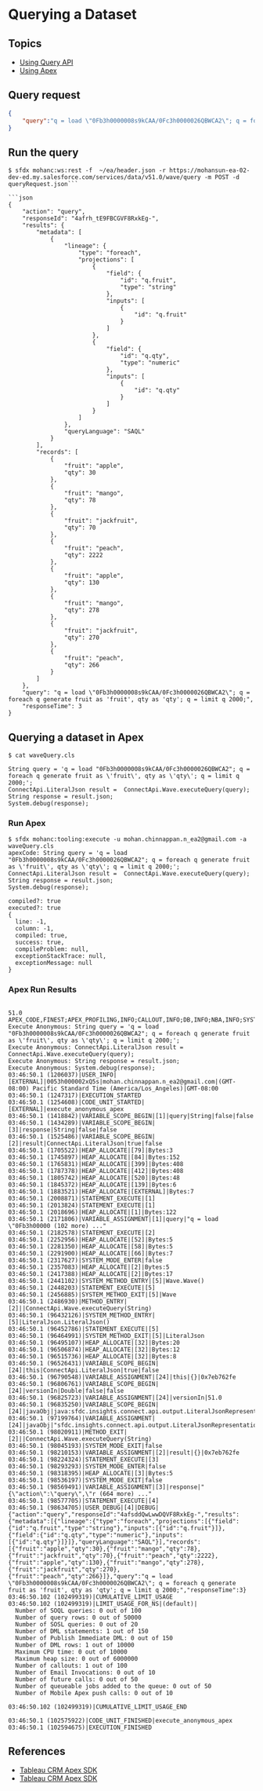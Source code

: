 # Querying a Dataset

## Topics
- [Using Query API](#queryApi)
- [Using Apex](#queryInApex)


<a name='queryApi'></a>
## Query request
```json
{
    "query":"q = load \"0Fb3h0000008s9kCAA/0Fc3h0000026QBWCA2\"; q = foreach q generate fruit as 'fruit', qty as 'qty'; q = limit q 2000;"
}
```

## Run the query
```
$ sfdx mohanc:ws:rest -f  ~/ea/header.json -r https://mohansun-ea-02-dev-ed.my.salesforce.com/services/data/v51.0/wave/query -m POST -d queryRequest.json```

```json 
{
    "action": "query",
    "responseId": "4afrh_tE9FBCGVF8RxkEg-",
    "results": {
        "metadata": [
            {
                "lineage": {
                    "type": "foreach",
                    "projections": [
                        {
                            "field": {
                                "id": "q.fruit",
                                "type": "string"
                            },
                            "inputs": [
                                {
                                    "id": "q.fruit"
                                }
                            ]
                        },
                        {
                            "field": {
                                "id": "q.qty",
                                "type": "numeric"
                            },
                            "inputs": [
                                {
                                    "id": "q.qty"
                                }
                            ]
                        }
                    ]
                },
                "queryLanguage": "SAQL"
            }
        ],
        "records": [
            {
                "fruit": "apple",
                "qty": 30
            },
            {
                "fruit": "mango",
                "qty": 78
            },
            {
                "fruit": "jackfruit",
                "qty": 70
            },
            {
                "fruit": "peach",
                "qty": 2222
            },
            {
                "fruit": "apple",
                "qty": 130
            },
            {
                "fruit": "mango",
                "qty": 278
            },
            {
                "fruit": "jackfruit",
                "qty": 270
            },
            {
                "fruit": "peach",
                "qty": 266
            }
        ]
    },
    "query": "q = load \"0Fb3h0000008s9kCAA/0Fc3h0000026QBWCA2\"; q = foreach q generate fruit as 'fruit', qty as 'qty'; q = limit q 2000;",
    "responseTime": 3
}
```
<a name='queryApi'></a>

## Querying a dataset in Apex

```
$ cat waveQuery.cls

String query = 'q = load "0Fb3h0000008s9kCAA/0Fc3h0000026QBWCA2"; q = foreach q generate fruit as \'fruit\', qty as \'qty\'; q = limit q 2000;';     
ConnectApi.LiteralJson result =  ConnectApi.Wave.executeQuery(query);
String response = result.json;
System.debug(response);

```

### Run Apex
```
$ sfdx mohanc:tooling:execute -u mohan.chinnappan.n_ea2@gmail.com -a waveQuery.cls 
apexCode: String query = 'q = load "0Fb3h0000008s9kCAA/0Fc3h0000026QBWCA2"; q = foreach q generate fruit as \'fruit\', qty as \'qty\'; q = limit q 2000;';     
ConnectApi.LiteralJson result =  ConnectApi.Wave.executeQuery(query);
String response = result.json;
System.debug(response);

compiled?: true
executed?: true
{
  line: -1,
  column: -1,
  compiled: true,
  success: true,
  compileProblem: null,
  exceptionStackTrace: null,
  exceptionMessage: null
}
```
### Apex Run Results
```

51.0 APEX_CODE,FINEST;APEX_PROFILING,INFO;CALLOUT,INFO;DB,INFO;NBA,INFO;SYSTEM,DEBUG;VALIDATION,INFO;VISUALFORCE,INFO;WAVE,INFO;WORKFLOW,INFO
Execute Anonymous: String query = 'q = load "0Fb3h0000008s9kCAA/0Fc3h0000026QBWCA2"; q = foreach q generate fruit as \'fruit\', qty as \'qty\'; q = limit q 2000;';     
Execute Anonymous: ConnectApi.LiteralJson result =  ConnectApi.Wave.executeQuery(query);
Execute Anonymous: String response = result.json;
Execute Anonymous: System.debug(response);
03:46:50.1 (1206037)|USER_INFO|[EXTERNAL]|0053h000002xQ5s|mohan.chinnappan.n_ea2@gmail.com|(GMT-08:00) Pacific Standard Time (America/Los_Angeles)|GMT-08:00
03:46:50.1 (1247317)|EXECUTION_STARTED
03:46:50.1 (1254608)|CODE_UNIT_STARTED|[EXTERNAL]|execute_anonymous_apex
03:46:50.1 (1418842)|VARIABLE_SCOPE_BEGIN|[1]|query|String|false|false
03:46:50.1 (1434289)|VARIABLE_SCOPE_BEGIN|[3]|response|String|false|false
03:46:50.1 (1525486)|VARIABLE_SCOPE_BEGIN|[2]|result|ConnectApi.LiteralJson|true|false
03:46:50.1 (1705522)|HEAP_ALLOCATE|[79]|Bytes:3
03:46:50.1 (1745897)|HEAP_ALLOCATE|[84]|Bytes:152
03:46:50.1 (1765831)|HEAP_ALLOCATE|[399]|Bytes:408
03:46:50.1 (1787378)|HEAP_ALLOCATE|[412]|Bytes:408
03:46:50.1 (1805742)|HEAP_ALLOCATE|[520]|Bytes:48
03:46:50.1 (1845372)|HEAP_ALLOCATE|[139]|Bytes:6
03:46:50.1 (1883521)|HEAP_ALLOCATE|[EXTERNAL]|Bytes:7
03:46:50.1 (2008871)|STATEMENT_EXECUTE|[1]
03:46:50.1 (2013824)|STATEMENT_EXECUTE|[1]
03:46:50.1 (2018696)|HEAP_ALLOCATE|[1]|Bytes:122
03:46:50.1 (2171806)|VARIABLE_ASSIGNMENT|[1]|query|"q = load \"0Fb3h00000 (102 more) ..."
03:46:50.1 (2182578)|STATEMENT_EXECUTE|[2]
03:46:50.1 (2252956)|HEAP_ALLOCATE|[52]|Bytes:5
03:46:50.1 (2281350)|HEAP_ALLOCATE|[58]|Bytes:5
03:46:50.1 (2291900)|HEAP_ALLOCATE|[66]|Bytes:7
03:46:50.1 (2317627)|SYSTEM_MODE_ENTER|false
03:46:50.1 (2357083)|HEAP_ALLOCATE|[2]|Bytes:5
03:46:50.1 (2417388)|HEAP_ALLOCATE|[2]|Bytes:17
03:46:50.1 (2441102)|SYSTEM_METHOD_ENTRY|[5]|Wave.Wave()
03:46:50.1 (2448203)|STATEMENT_EXECUTE|[5]
03:46:50.1 (2456885)|SYSTEM_METHOD_EXIT|[5]|Wave
03:46:50.1 (2486930)|METHOD_ENTRY|[2]||ConnectApi.Wave.executeQuery(String)
03:46:50.1 (96432126)|SYSTEM_METHOD_ENTRY|[5]|LiteralJson.LiteralJson()
03:46:50.1 (96452786)|STATEMENT_EXECUTE|[5]
03:46:50.1 (96464991)|SYSTEM_METHOD_EXIT|[5]|LiteralJson
03:46:50.1 (96495107)|HEAP_ALLOCATE|[32]|Bytes:20
03:46:50.1 (96506874)|HEAP_ALLOCATE|[32]|Bytes:12
03:46:50.1 (96515736)|HEAP_ALLOCATE|[32]|Bytes:8
03:46:50.1 (96526431)|VARIABLE_SCOPE_BEGIN|[24]|this|ConnectApi.LiteralJson|true|false
03:46:50.1 (96790548)|VARIABLE_ASSIGNMENT|[24]|this|{}|0x7eb762fe
03:46:50.1 (96806761)|VARIABLE_SCOPE_BEGIN|[24]|versionIn|Double|false|false
03:46:50.1 (96825723)|VARIABLE_ASSIGNMENT|[24]|versionIn|51.0
03:46:50.1 (96835250)|VARIABLE_SCOPE_BEGIN|[24]|javaObj|java:sfdc.insights.connect.api.output.LiteralJsonRepresentation|true|false
03:46:50.1 (97199764)|VARIABLE_ASSIGNMENT|[24]|javaObj|"sfdc.insights.connect.api.output.LiteralJsonRepresentation@5b87f7b7"|0x5b87f7b7
03:46:50.1 (98020911)|METHOD_EXIT|[2]||ConnectApi.Wave.executeQuery(String)
03:46:50.1 (98045193)|SYSTEM_MODE_EXIT|false
03:46:50.1 (98210153)|VARIABLE_ASSIGNMENT|[2]|result|{}|0x7eb762fe
03:46:50.1 (98224324)|STATEMENT_EXECUTE|[3]
03:46:50.1 (98293293)|SYSTEM_MODE_ENTER|false
03:46:50.1 (98318395)|HEAP_ALLOCATE|[3]|Bytes:5
03:46:50.1 (98536197)|SYSTEM_MODE_EXIT|false
03:46:50.1 (98569491)|VARIABLE_ASSIGNMENT|[3]|response|"{\"action\":\"query\",\"r (664 more) ..."
03:46:50.1 (98577705)|STATEMENT_EXECUTE|[4]
03:46:50.1 (98634705)|USER_DEBUG|[4]|DEBUG|{"action":"query","responseId":"4afsddQwLwwDQVF8RxkEg-","results":{"metadata":[{"lineage":{"type":"foreach","projections":[{"field":{"id":"q.fruit","type":"string"},"inputs":[{"id":"q.fruit"}]},{"field":{"id":"q.qty","type":"numeric"},"inputs":[{"id":"q.qty"}]}]},"queryLanguage":"SAQL"}],"records":[{"fruit":"apple","qty":30},{"fruit":"mango","qty":78},{"fruit":"jackfruit","qty":70},{"fruit":"peach","qty":2222},{"fruit":"apple","qty":130},{"fruit":"mango","qty":278},{"fruit":"jackfruit","qty":270},{"fruit":"peach","qty":266}]},"query":"q = load \"0Fb3h0000008s9kCAA/0Fc3h0000026QBWCA2\"; q = foreach q generate fruit as 'fruit', qty as 'qty'; q = limit q 2000;","responseTime":3}
03:46:50.102 (102499319)|CUMULATIVE_LIMIT_USAGE
03:46:50.102 (102499319)|LIMIT_USAGE_FOR_NS|(default)|
  Number of SOQL queries: 0 out of 100
  Number of query rows: 0 out of 50000
  Number of SOSL queries: 0 out of 20
  Number of DML statements: 1 out of 150
  Number of Publish Immediate DML: 0 out of 150
  Number of DML rows: 1 out of 10000
  Maximum CPU time: 0 out of 10000
  Maximum heap size: 0 out of 6000000
  Number of callouts: 1 out of 100
  Number of Email Invocations: 0 out of 10
  Number of future calls: 0 out of 50
  Number of queueable jobs added to the queue: 0 out of 50
  Number of Mobile Apex push calls: 0 out of 10

03:46:50.102 (102499319)|CUMULATIVE_LIMIT_USAGE_END

03:46:50.1 (102575922)|CODE_UNIT_FINISHED|execute_anonymous_apex
03:46:50.1 (102594675)|EXECUTION_FINISHED

```

## References
- [Tableau CRM Apex SDK](https://developer.salesforce.com/docs/atlas.en-us.bi_dev_guide_sdk.meta/bi_dev_guide_sdk/bi_sdk_apex.htm)
- [Tableau CRM Apex SDK](https://developer.salesforce.com/docs/atlas.en-us.bi_dev_guide_sdk.meta/bi_dev_guide_sdk/bi_sdk_apex.htm)
